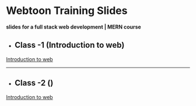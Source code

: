 # Webtoon Training Slides

**slides for a full stack web development | MERN course**

- ## Class -1 (Introduction to web)

[Introduction to web](./assest/pdf/-1-%20Introduction%20To%20Web%20.pdf)

---

- ## Class -2 ()

[Introduction to web](./assest/pdf/-1-%20Introduction%20To%20Web%20.pdf)
